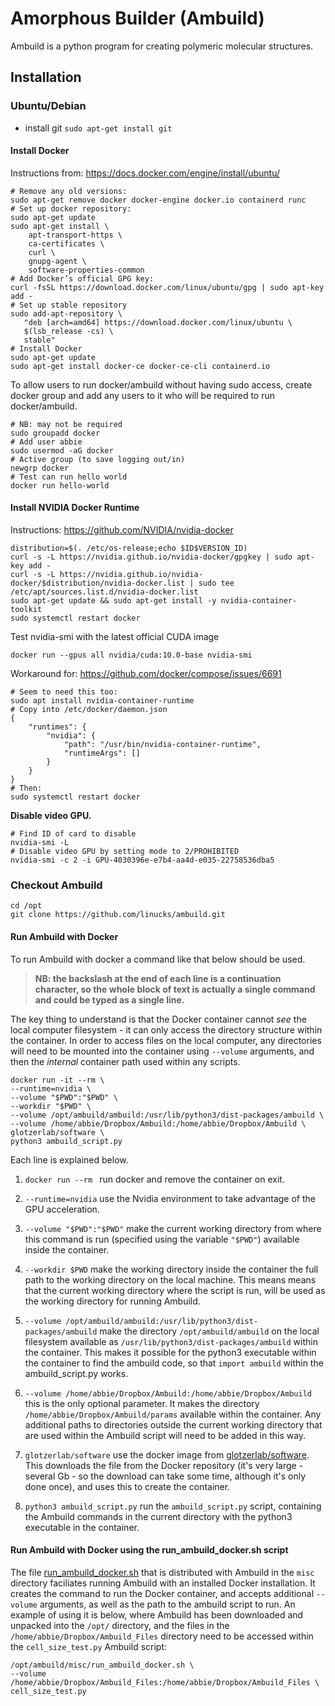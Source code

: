 # Amorphous Builder (Ambuild)
Ambuild is a python program for creating polymeric molecular structures.

## Installation
### Ubuntu/Debian

* install git
```sudo apt-get install git```

#### Install Docker
Instructions from: https://docs.docker.com/engine/install/ubuntu/
```
# Remove any old versions:
sudo apt-get remove docker docker-engine docker.io containerd runc
# Set up docker repository:
sudo apt-get update
sudo apt-get install \
    apt-transport-https \
    ca-certificates \
    curl \
    gnupg-agent \
    software-properties-common
# Add Docker’s official GPG key:
curl -fsSL https://download.docker.com/linux/ubuntu/gpg | sudo apt-key add -
# Set up stable repository
sudo add-apt-repository \
   "deb [arch=amd64] https://download.docker.com/linux/ubuntu \
   $(lsb_release -cs) \
   stable"
# Install Docker
sudo apt-get update
sudo apt-get install docker-ce docker-ce-cli containerd.io
```
To allow users to run docker/ambuild without having sudo access, create docker group and add any users to it who will be required to run docker/ambuild.

```
# NB: may not be required
sudo groupadd docker
# Add user abbie
sudo usermod -aG docker
# Active group (to save logging out/in)
newgrp docker
# Test can run hello world
docker run hello-world
```

#### Install NVIDIA Docker Runtime
Instructions: https://github.com/NVIDIA/nvidia-docker

```
distribution=$(. /etc/os-release;echo $ID$VERSION_ID)
curl -s -L https://nvidia.github.io/nvidia-docker/gpgkey | sudo apt-key add -
curl -s -L https://nvidia.github.io/nvidia-docker/$distribution/nvidia-docker.list | sudo tee /etc/apt/sources.list.d/nvidia-docker.list
sudo apt-get update && sudo apt-get install -y nvidia-container-toolkit
sudo systemctl restart docker
```

Test nvidia-smi with the latest official CUDA image

```docker run --gpus all nvidia/cuda:10.0-base nvidia-smi```

Workaround for: https://github.com/docker/compose/issues/6691
```
# Seem to need this too:
sudo apt install nvidia-container-runtime
# Copy into /etc/docker/daemon.json
{
    "runtimes": {
        "nvidia": {
            "path": "/usr/bin/nvidia-container-runtime",
            "runtimeArgs": []
        }
    }
}
# Then:
sudo systemctl restart docker
```
**Disable video GPU.**
```
# Find ID of card to disable
nvidia-smi -L
# Disable video GPU by setting mode to 2/PROHIBITED
nvidia-smi -c 2 -i GPU-4030396e-e7b4-aa4d-e035-22758536dba5
```

### Checkout Ambuild
```
cd /opt
git clone https://github.com/linucks/ambuild.git
```

#### Run Ambuild with Docker
To run Ambuild with docker a command like that below should be used.

> **NB: the backslash at the end of each line is a continuation character, so the whole block of text is actually a single command and could be typed as a single line.**

The key thing to understand is that the Docker container cannot _see_ the local computer filesystem - it can only access the directory structure within the container. In order to access files on the local computer, any directories will need to be mounted into the container using ```--volume``` arguments, and then the _internal_ container path used within any scripts.

```
docker run -it --rm \
--runtime=nvidia \
--volume "$PWD":"$PWD" \
--workdir "$PWD" \
--volume /opt/ambuild/ambuild:/usr/lib/python3/dist-packages/ambuild \
--volume /home/abbie/Dropbox/Ambuild:/home/abbie/Dropbox/Ambuild \
glotzerlab/software \
python3 ambuild_script.py
```
Each line is explained below.

1. ```docker run --rm ``` run docker and remove the container on exit.

2. ```--runtime=nvidia``` use the Nvidia environment to take advantage of the GPU acceleration.
3. ```--volume "$PWD":"$PWD"``` make the current working directory from where this command is run (specified using the variable ```"$PWD"```) available inside the container.
4. ```--workdir $PWD``` make the working directory inside the container the full path to the working directory on the local machine. This means means that the current working directory where the script is run, will be used as the working directory for running Ambuild.
5. ```--volume /opt/ambuild/ambuild:/usr/lib/python3/dist-packages/ambuild``` make the directory ```/opt/ambuild/ambuild``` on the local filesystem available as ```/usr/lib/python3/dist-packages/ambuild``` within the container. This makes it possible for the python3 executable within the container to find the ambuild code, so that ```import ambuild``` within the ambuild_script.py works.
6. ```--volume /home/abbie/Dropbox/Ambuild:/home/abbie/Dropbox/Ambuild``` this is the only optional parameter. It makes the directory ```/home/abbie/Dropbox/Ambuild/params``` available within the container. Any additional paths to directories outside the current working directory that are used within the Ambuild script will need to be added in this way.
7. ```glotzerlab/software``` use the docker image from [glotzerlab/software](https://hub.docker.com/r/glotzerlab/software/). This downloads the file from the Docker repository (it's very large - several Gb - so the download can take some time, although it's only done once), and uses this to create the container.
8. ```python3 ambuild_script.py``` run the ```ambuild_script.py``` script, containing the Ambuild commands in the current directory with the python3 executable in the container.

#### Run Ambuild with Docker using the run_ambuild_docker.sh script
The file [run_ambuild_docker.sh](https://github.com/linucks/ambuild/blob/master/misc/run_ambuild_docker.sh) that is distributed with Ambuild in the ```misc``` directory faciliates running Ambuild with an installed Docker installation. It creates the command to run the Docker container, and accepts additional ```--volume``` arguments, as well as the path to the ambuild script to run. An example of using it is below, where Ambuild has been downloaded and unpacked into the ```/opt/``` directory, and the files in the ```/home/abbie/Dropbox/Ambuild_Files``` directory need to be accessed within the ```cell_size_test.py``` Ambuild script:
```
/opt/ambuild/misc/run_ambuild_docker.sh \
--volume /home/abbie/Dropbox/Ambuild_Files:/home/abbie/Dropbox/Ambuild_Files \
cell_size_test.py
```
